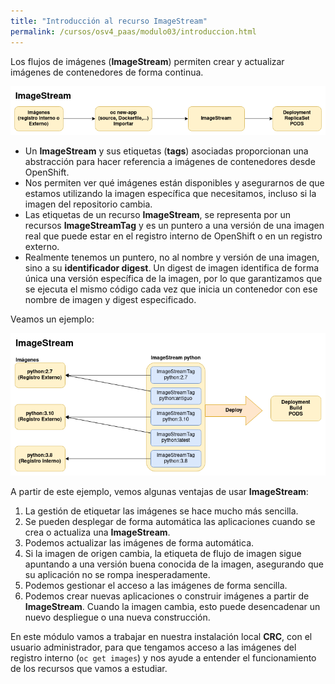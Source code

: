 ```yaml
---
title: "Introducción al recurso ImageStream"
permalink: /cursos/osv4_paas/modulo03/introduccion.html
---
```


Los flujos de imágenes (**ImageStream**) permiten crear y actualizar imágenes de contenedores de forma continua. 

![is](img/is1.png)

* Un **ImageStream** y sus etiquetas (**tags**) asociadas proporcionan una abstracción para hacer referencia a imágenes de contenedores desde OpenShift.
* Nos permiten ver qué imágenes están disponibles y asegurarnos de que estamos utilizando la imagen específica que necesitamos, incluso si la imagen del repositorio cambia.
* Las etiquetas de un recurso **ImageStream**, se representa por un recursos **ImageStreamTag** y es un puntero a una versión de una imagen real que puede estar en el registro interno de OpenShift o en un registro externo.
* Realmente tenemos un puntero, no al nombre y versión de una imagen, sino a su **identificador digest**. Un digest de imagen identifica de forma única una versión específica de la imagen, por lo que garantizamos que se ejecuta el mismo código cada vez que inicia un contenedor con ese nombre de imagen y digest especificado.

Veamos un ejemplo:

![is](img/is2.png)

A partir de este ejemplo, vemos algunas ventajas de usar **ImageStream**:

1. La gestión de etiquetar las imágenes se hace mucho más sencilla.
2. Se pueden desplegar de forma automática las aplicaciones cuando se crea o actualiza una **ImageStream**.
3. Podemos actualizar las imágenes de forma automática.
4. Si la imagen de origen cambia, la etiqueta de flujo de imagen sigue apuntando a una versión buena conocida de la imagen, asegurando que su aplicación no se rompa inesperadamente.
5. Podemos gestionar el acceso a las imágenes de forma sencilla.
6. Podemos crear nuevas aplicaciones o construir imágenes a partir de **ImageStream**. Cuando la imagen cambia, esto puede desencadenar un nuevo despliegue o una nueva construcción.

En este módulo vamos a trabajar en nuestra instalación local **CRC**, con el usuario administrador, para que tengamos acceso a las imágenes del registro interno (`oc get images`) y nos ayude a entender el funcionamiento de los recursos que vamos a estudiar.
